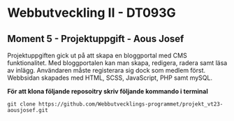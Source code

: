 # Webbutveckling II - DT093G

## Moment 5 - Projektuppgift - Aous Josef

Projektuppgiften gick ut på att skapa en bloggportal med CMS funktionalitet. Med bloggportalen kan man skapa, redigera, radera samt läsa av inlägg. Användaren måste registerara sig dock som medlem först.
Webbsidan skapades med HTML, SCSS, JavaScript, PHP samt mySQL.

**För att klona följande reposoitry skriv följande kommando i terminal**

    git clone https://github.com/Webbutvecklings-programmet/projekt_vt23-aousjosef.git
